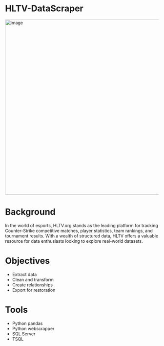 # HLTV-DataScraper

<img width="573" alt="image" src="https://cdn6.aptoide.com/imgs/f/f/b/ffbb0937633876c17930953996490956_fgraphic.png">

# Background 
In the world of esports, HLTV.org stands as the leading platform for tracking Counter-Strike competitive matches, player statistics, team rankings, and tournament results. With a wealth of structured data, HLTV offers a valuable resource for data enthusiasts looking to explore real-world datasets.

# Objectives
* Extract data
* Clean and transform
* Create relationships
* Export for restoration

# Tools
* Python pandas
* Python webscrapper
* SQL Server
* TSQL
